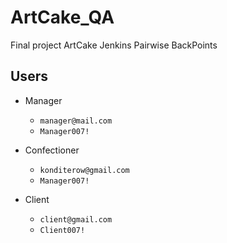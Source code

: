# ArtCake_QA
Final project ArtCake
Jenkins
Pairwise
BackPoints


## Users 

- Manager
    - `manager@mail.com`
    -  `Manager007!`

- Confectioner
    - `konditerow@gmail.com`
    - `Manager007!`

- Client
  - `client@gmail.com`
  - `Client007!`